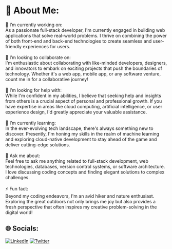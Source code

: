 # 💫 About Me:
🔭 I’m currently working on:<br>As a passionate full-stack developer, I'm currently engaged in building web applications that solve real-world problems. I thrive on combining the power of both front-end and back-end technologies to create seamless and user-friendly experiences for users.<br><br>👯 I’m looking to collaborate on:<br>I'm enthusiastic about collaborating with like-minded developers, designers, and innovators to embark on exciting projects that push the boundaries of technology. Whether it's a web app, mobile app, or any software venture, count me in for a collaborative journey!<br><br>🤝 I’m looking for help with:<br>While I'm confident in my abilities, I believe that seeking help and insights from others is a crucial aspect of personal and professional growth. If you have expertise in areas like cloud computing, artificial intelligence, or user experience design, I'd greatly appreciate your valuable assistance.<br><br>🌱 I’m currently learning:<br>In the ever-evolving tech landscape, there's always something new to discover. Presently, I'm honing my skills in the realm of machine learning and exploring cloud-native development to stay ahead of the game and deliver cutting-edge solutions.<br><br>💬 Ask me about:<br>Feel free to ask me anything related to full-stack development, web technologies, databases, version control systems, or software architecture. I love discussing coding concepts and finding elegant solutions to complex challenges.<br><br>⚡️ Fun fact:<br>Beyond my coding endeavors, I'm an avid hiker and nature enthusiast. Exploring the great outdoors not only brings me joy but also provides a fresh perspective that often inspires my creative problem-solving in the digital world!


## 🌐 Socials:
[![LinkedIn](https://img.shields.io/badge/LinkedIn-%230077B5.svg?logo=linkedin&logoColor=white)](https://www.linkedin.com/in/ankita-chaudhary-9a55201bb/) [![Twitter](https://img.shields.io/badge/Twitter-%231DA1F2.svg?logo=Twitter&logoColor=white)](https://twitter.com/ankitach23)
